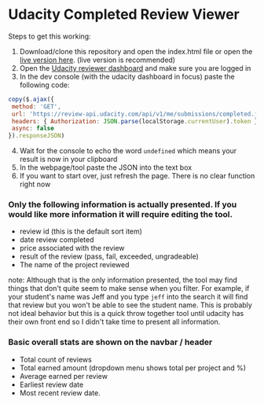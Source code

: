 # Udacity Completed Review Viewer

Steps to get this working:

 1. Download/clone this repository and open the index.html file or open the [live version here](https://simplydallas.github.io/udacityreviewparser/).  (live version is recommended)
 2. Open the [Udacity reviewer dashboard](https://review.udacity.com/#!/submissions/dashboard) and make sure you are logged in
 3. In the dev console (with the udacity dashboard in focus) paste the following code:

 ```javascript
 copy($.ajax({
  method: 'GET',
  url: 'https://review-api.udacity.com/api/v1/me/submissions/completed.json',
  headers: { Authorization: JSON.parse(localStorage.currentUser).token },
  async: false
}).responseJSON)
 ```
 
 4. Wait for the console to echo the word `undefined` which means your result is now in your clipboard
 5. In the webpage/tool paste the JSON into the text box
 6. If you want to start over, just refresh the page.  There is no clear function right now

 ### Only the following information is actually presented.  If you would like more information it will require editing the tool.

 * review id (this is the default sort item)
 * date review completed
 * price associated with the review
 * result of the review (pass, fail, exceeded, ungradeable)
 * The name of the project reviewed

 note: Although that is the only information presented, the tool may find things that don't quite seem to make sense when you filter.  For example, if your student's name was Jeff and you type `jeff` into the search it will find that review but you won't be able to see the student name.  This is probably not ideal behavior but this is a quick throw together tool until udacity has their own front end so I didn't take time to present all information.

 ### Basic overall stats are shown on the navbar / header

 * Total count of reviews
 * Total earned amount (dropdown menu shows total per project and %)
 * Average earned per review
 * Earliest review date
 * Most recent review date.